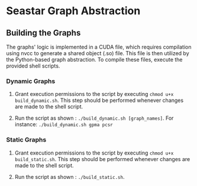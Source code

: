 # Seastar Graph Abstraction

## Building the Graphs

The graphs' logic is implemented in a CUDA file, which requires compilation using nvcc to generate a shared object (.so) file. This file is then utilized by the Python-based graph abstraction. To compile these files, execute the provided shell scripts.

### Dynamic Graphs

1. Grant execution permissions to the script by executing `chmod u+x build_dynamic.sh`. This step should be performed whenever changes are made to the shell script.

2. Run the script as shown : `./build_dynamic.sh [graph_names]`. For instance: `./build_dynamic.sh gpma pcsr`

### Static Graphs

1. Grant execution permissions to the script by executing `chmod u+x build_static.sh`. This step should be performed whenever changes are made to the shell script.

2. Run the script as shown : `./build_static.sh`.